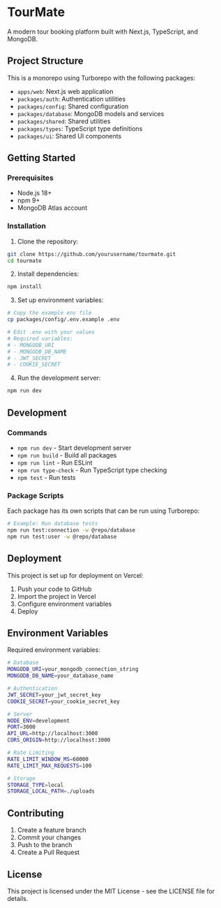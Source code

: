 # TourMate

A modern tour booking platform built with Next.js, TypeScript, and MongoDB.

## Project Structure

This is a monorepo using Turborepo with the following packages:

- `apps/web`: Next.js web application
- `packages/auth`: Authentication utilities
- `packages/config`: Shared configuration
- `packages/database`: MongoDB models and services
- `packages/shared`: Shared utilities
- `packages/types`: TypeScript type definitions
- `packages/ui`: Shared UI components

## Getting Started

### Prerequisites

- Node.js 18+
- npm 9+
- MongoDB Atlas account

### Installation

1. Clone the repository:
```bash
git clone https://github.com/yourusername/tourmate.git
cd tourmate
```

2. Install dependencies:
```bash
npm install
```

3. Set up environment variables:
```bash
# Copy the example env file
cp packages/config/.env.example .env

# Edit .env with your values
# Required variables:
# - MONGODB_URI
# - MONGODB_DB_NAME
# - JWT_SECRET
# - COOKIE_SECRET
```

4. Run the development server:
```bash
npm run dev
```

## Development

### Commands

- `npm run dev` - Start development server
- `npm run build` - Build all packages
- `npm run lint` - Run ESLint
- `npm run type-check` - Run TypeScript type checking
- `npm test` - Run tests

### Package Scripts

Each package has its own scripts that can be run using Turborepo:

```bash
# Example: Run database tests
npm run test:connection -w @repo/database
npm run test:user -w @repo/database
```

## Deployment

This project is set up for deployment on Vercel:

1. Push your code to GitHub
2. Import the project in Vercel
3. Configure environment variables
4. Deploy

## Environment Variables

Required environment variables:

```bash
# Database
MONGODB_URI=your_mongodb_connection_string
MONGODB_DB_NAME=your_database_name

# Authentication
JWT_SECRET=your_jwt_secret_key
COOKIE_SECRET=your_cookie_secret_key

# Server
NODE_ENV=development
PORT=3000
API_URL=http://localhost:3000
CORS_ORIGIN=http://localhost:3000

# Rate Limiting
RATE_LIMIT_WINDOW_MS=60000
RATE_LIMIT_MAX_REQUESTS=100

# Storage
STORAGE_TYPE=local
STORAGE_LOCAL_PATH=./uploads
```

## Contributing

1. Create a feature branch
2. Commit your changes
3. Push to the branch
4. Create a Pull Request

## License

This project is licensed under the MIT License - see the LICENSE file for details.
